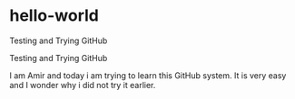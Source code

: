 # hello-world
Testing and Trying GitHub

Testing and Trying GitHub

I am Amir and today i am trying to learn this GitHub system.
It is very easy and I wonder why i did not try it earlier.
